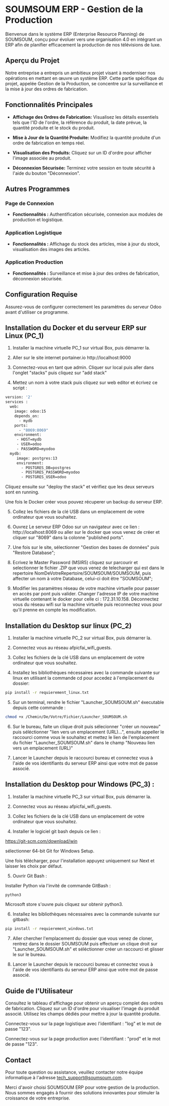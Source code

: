 # SOUMSOUM ERP - Gestion de la Production

Bienvenue dans le système ERP (Enterprise Resource Planning) de SOUMSOUM, conçu pour évoluer vers une organisation 4.0 en intégrant un ERP afin de planifier efficacement la production de nos télévisions de luxe.

## Aperçu du Projet

Notre entreprise a entrepris un ambitieux projet visant à moderniser nos opérations en mettant en œuvre un système ERP. Cette partie spécifique du projet, appelée Gestion de la Production, se concentre sur la surveillance et la mise à jour des ordres de fabrication.

## Fonctionnalités Principales

- **Affichage des Ordres de Fabrication:** Visualisez les détails essentiels tels que l'ID de l'ordre, la référence du produit, la date prévue, la quantité produite et le stock du produit.
  
- **Mise à Jour de la Quantité Produite:** Modifiez la quantité produite d'un ordre de fabrication en temps réel.

- **Visualisation des Produits:** Cliquez sur un ID d'ordre pour afficher l'image associée au produit.

- **Déconnexion Sécurisée:** Terminez votre session en toute sécurité à l'aide du bouton "Déconnexion".

## Autres Programmes

### Page de Connexion

- **Fonctionnalités :** Authentification sécurisée, connexion aux modules de production et logistique.

### Application Logistique

- **Fonctionnalités :** Affichage du stock des articles, mise à jour du stock, visualisation des images des articles.

### Application Production

- **Fonctionnalités :** Surveillance et mise à jour des ordres de fabrication, déconnexion sécurisée.

## Configuration Requise

Assurez-vous de configurer correctement les paramètres du serveur Odoo avant d'utiliser ce programme.

## Installation du Docker et du serveur ERP sur Linux (PC_1)

1. Installer la machine virtuelle PC_1 sur virtual Box, puis démarrer la.

2. Aller sur le site internet portainer.io http://localhost:9000

3. Connectez-vous en tant que admin. Cliquer sur local puis aller dans l'onglet "stacks" puis cliquez sur "add stack"

4. Mettez un nom à votre stack puis cliquez sur web editor et écrivez ce script :

```bash
version: '2'
services :
  web:
    image: odoo:15
    depends_on:
      - mydb
    ports:
      - "8069:8069"
    environment:
     - HOST=mydb
     - USER=odoo
     - PASSWORD=myodoo
  mydb: 
     image: postgres:13
     environment:
       - POSTGRES_DB=postgres
       - POSTGRES_PASSWORD=myodoo
       - POSTGRES_USER=odoo

```
Cliquez ensuite sur "deploy the stack" et vérifiez que les deux serveurs sont en running.

Une fois le Docker créer vous pouvez récuperer un backup du serveur ERP.

5. Collez les fichiers de la clé USB dans un emplacement de votre ordinateur que vous souhaitez.

6. Ouvrez Le serveur ERP Odoo sur un navigateur avec ce lien : http://localhost:8069 ou aller sur le docker que vous venez de créer et cliquer sur "8069" dans la colonne "published ports".

7. Une fois sur le site, sélectionner "Gestion des bases de données" puis "Restore Database";

8. Ecrivez le Master Password (MSIR5) cliquez sur parcourir et selectionner le fichier .ZIP que vous venez de telecharger qui est dans le repertoire NomDeVotreRepertoire/SOUMSOUM/SOUMSOUM, puis affecter un nom à votre Database, celui-ci doit être "SOUMSOUM";
   
9. Modifier les paramètres réseau de votre machine virtuelle pour passer en accès par pont puis valider. Changer l'adresse IP de votre machine virtuelle contenant le docker pour celle ci : 172.31.10.158. Déconnectez vous du réseau wifi sur la machine virtuelle puis reconnectez vous pour qu'il prenne en compte les modification.

## Installation du Desktop sur linux (PC_2)

1. Installer la machine virtuelle PC_2 sur virtual Box, puis démarrer la.

2. Connectez vous au réseau afpicfai_wifi_guests.
  
3. Collez les fichiers de la clé USB dans un emplacement de votre ordinateur que vous souhaitez.
  
4. Installez les bibliothèques nécessaires avec la commande suivante sur linux en utilisant la commande cd pour accedez à l'emplacement du dossier:

```bash
pip install -r requierement_linux.txt
```

5. Sur un terminal, rendre le fichier "Launcher_SOUMSOUM.sh" éxecutable depuis cette commande :

```bash
chmod +x /Chemin/De/Votre/Fichier/Launcher_SOUMSOUM.sh
```

6. Sur le bureau, faite un clique droit puis sélecionner "créer un nouveau" puis séléctionner "lien vers un emplacement (URL)...",
ensuite appeller le raccourci comme vous le souhaitez et mettez le lien de l'emplacement du fichier "Launcher_SOUMSOUM.sh" dans le champ "Nouveau lien vers un emplacement (URL)"

7. Lancer le Launcher depuis le raccourci bureau et connectez vous à l'aide de vos identifiants du serveur ERP ainsi que votre mot de passe associé.

  
## Installation du Desktop pour Windows (PC_3) :

1. Installer la machine virtuelle PC_3 sur virtual Box, puis démarrer la.

2. Connectez vous au réseau afpicfai_wifi_guests.
  
3. Collez les fichiers de la clé USB dans un emplacement de votre ordinateur que vous souhaitez.
  
4. Installer le logiciel git bash depuis ce lien :

https://git-scm.com/download/win

sélectionner 64-bit Git for Windows Setup.

Une fois télécharger, pour l'installation appuyez uniquement sur Next et laisser les choix par défaut.

5. Ouvrir Git Bash :

Installer Python via l'invité de commande GitBash :

```bash
python3
```
Microsoft store s'ouvre puis cliquez sur obtenir python3.

6. Installez les bibliothèques nécessaires avec la commande suivante sur gitbash:

```bash
pip install -r requierement_windows.txt
```

7. Aller chercher l'emplacement du dossier que vous venez de cloner, rentrez dans le dossier SOUMSOUM puis effectuer un clique droit sur "Launcher_SOUMSOUM.sh" et séléctionner créer un raccourci et glisser le sur le bureau.

8. Lancer le Launcher depuis le raccourci bureau et connectez vous à l'aide de vos identifiants du serveur ERP ainsi que votre mot de passe associé.

## Guide de l'Utilisateur

Consultez le tableau d'affichage pour obtenir un aperçu complet des ordres de fabrication. Cliquez sur un ID d'ordre pour visualiser l'image du produit associé. Utilisez les champs dédiés pour mettre à jour la quantité produite.

Connectez-vous sur la page logistique avec l'identifiant : "log" et le mot de passe "123".

Connectez-vous sur la page production avec l'identifiant : "prod" et le mot de passe "123".

## Contact

Pour toute question ou assistance, veuillez contacter notre équipe informatique à l'adresse tech_support@soumsoum.com.

Merci d'avoir choisi SOUMSOUM ERP pour votre gestion de la production. Nous sommes engagés à fournir des solutions innovantes pour stimuler la croissance de votre entreprise.
